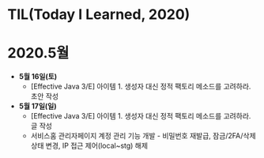# TIL(Today I Learned, 2020)

# 2020.5월
- **5월 16일(토)** 
  - [Effective Java 3/E] 아이템 1. 생성자 대신 정적 팩토리 메소드를 고려하라. 초안 작성
- **5월 17일(일)** 
  - [Effective Java 3/E] 아이템 1. 생성자 대신 정적 팩토리 메소드를 고려하라. 글 작성
  - 서비스홈 관리자페이지 계정 관리 기능 개발 - 비밀번호 재발급, 잠금/2FA/삭제 상태 변경, IP 접근 제어(local~stg) 해제
